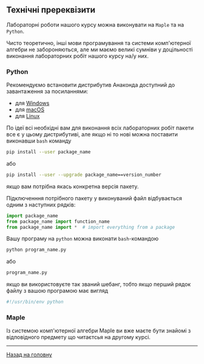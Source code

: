 <!--RELEASE-->

## **Технічні пререквізити**

Лабораторні роботи нашого курсу можна виконувати на `Maple` та на `Python`. 

Чисто теоретично, інші мови програмування та системи комп'ютерної алгебри не забороняються, але ми маємо великі сумніви у доцільності виконання лабораторних робіт нашого курсу на/у них.

### **Python**

Рекомендуємо встановити дистрибутив Анаконда доступний до завантаження за посиланнями:

- для [Windows](https://repo.anaconda.com/archive/Anaconda3-2018.12-Windows-x86_64.exe)
- для [macOS](https://repo.anaconda.com/archive/Anaconda3-2018.12-MacOSX-x86_64.pkg)
- для [Linux](https://repo.anaconda.com/archive/Anaconda3-2018.12-Linux-x86_64.sh)

По ідеї всі необхідні вам для виконання всіх лабораторних робіт пакети все є у цьому дистрибутиві, але якщо ні то нові можна поставити виконавши `bash` команду
```bash
pip install --user package_name
```
або
```bash
pip install --user --upgrade package_name==version_number
```
якщо вам потрібна якась конкретна версія пакету.

Підключенння потрібного пакету у виконуваний файл відбувається одним з наступних рядків:
```python
import package_name
from package_name import function_name
from package_name import *  # import everything from a package
```

Вашу програму на `python`  можна виконати `bash`-командою
```bash
python program_name.py
```
або
```bash
program_name.py
```
якщо ви використовуєте так званий шебанг, тобто якщо перший рядок файлу з вашою програмою має вигляд 
```python
#!/usr/bin/env python
```

### **Maple**

Із системою комп'ютерної алгебри Maple ви вже маєте бути знайомі з відповідного предмету що читаєтсья на другому курсі.

---

[Назад на головну](../README.md)